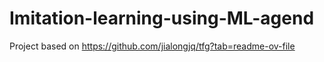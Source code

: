 # Imitation-learning-using-ML-agend

Project based on https://github.com/jialongjq/tfg?tab=readme-ov-file
